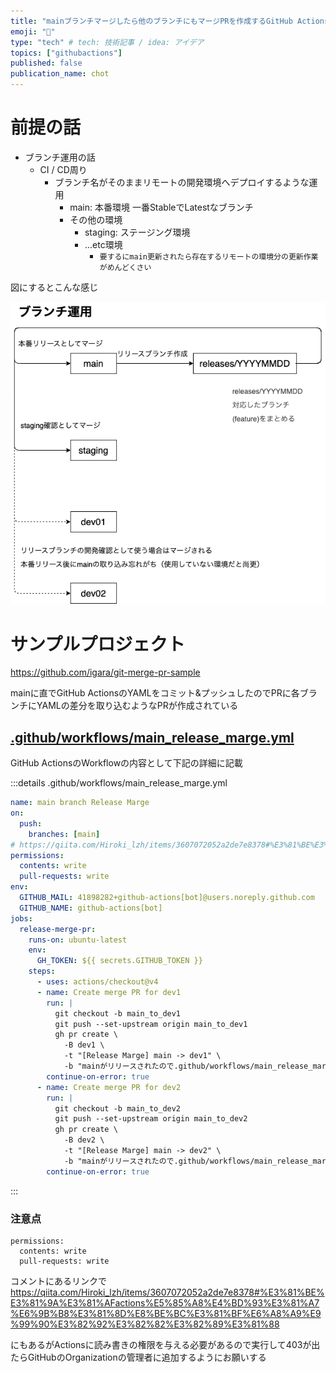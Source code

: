 ```yaml
---
title: "mainブランチマージしたら他のブランチにもマージPRを作成するGitHub Actions"
emoji: "🌲"
type: "tech" # tech: 技術記事 / idea: アイデア
topics: ["githubactions"]
published: false
publication_name: chot
---
```


# 前提の話

- ブランチ運用の話
  - CI / CD周り
    - ブランチ名がそのままリモートの開発環境へデプロイするような運用
      - main: 本番環境 一番StableでLatestなブランチ
      - その他の環境
        - staging: ステージング環境
        - ...etc環境
          - `要するにmain更新されたら存在するリモートの環境分の更新作業がめんどくさい`

図にするとこんな感じ

![ブランチ運用](/images/main_release_marge/branch.drawio.png)

# サンプルプロジェクト

https://github.com/igara/git-merge-pr-sample

mainに直でGitHub ActionsのYAMLをコミット&プッシュしたのでPRに各ブランチにYAMLの差分を取り込むようなPRが作成されている

## [.github/workflows/main_release_marge.yml](https://github.com/igara/git-merge-pr-sample/blob/main/.github/workflows/main_release_marge.yml)

GitHub ActionsのWorkflowの内容として下記の詳細に記載

:::details .github/workflows/main_release_marge.yml

```yaml
name: main branch Release Marge
on:
  push:
    branches: [main]
# https://qiita.com/Hiroki_lzh/items/3607072052a2de7e8378#%E3%81%BE%E3%81%9A%E3%81%AFactions%E5%85%A8%E4%BD%93%E3%81%A7%E6%9B%B8%E3%81%8D%E8%BE%BC%E3%81%BF%E6%A8%A9%E9%99%90%E3%82%92%E3%82%82%E3%82%89%E3%81%88
permissions:
  contents: write
  pull-requests: write
env:
  GITHUB_MAIL: 41898282+github-actions[bot]@users.noreply.github.com
  GITHUB_NAME: github-actions[bot]
jobs:
  release-merge-pr:
    runs-on: ubuntu-latest
    env:
      GH_TOKEN: ${{ secrets.GITHUB_TOKEN }}
    steps:
      - uses: actions/checkout@v4
      - name: Create merge PR for dev1
        run: |
          git checkout -b main_to_dev1
          git push --set-upstream origin main_to_dev1
          gh pr create \
            -B dev1 \
            -t "[Release Marge] main -> dev1" \
            -b "mainがリリースされたので.github/workflows/main_release_marge.yml経由にマージのPRが作成されました"
        continue-on-error: true
      - name: Create merge PR for dev2
        run: |
          git checkout -b main_to_dev2
          git push --set-upstream origin main_to_dev2
          gh pr create \
            -B dev2 \
            -t "[Release Marge] main -> dev2" \
            -b "mainがリリースされたので.github/workflows/main_release_marge.yml経由にマージのPRが作成されました"
        continue-on-error: true
```

:::

### 注意点

```
permissions:
  contents: write
  pull-requests: write
```

コメントにあるリンクで
https://qiita.com/Hiroki_lzh/items/3607072052a2de7e8378#%E3%81%BE%E3%81%9A%E3%81%AFactions%E5%85%A8%E4%BD%93%E3%81%A7%E6%9B%B8%E3%81%8D%E8%BE%BC%E3%81%BF%E6%A8%A9%E9%99%90%E3%82%92%E3%82%82%E3%82%89%E3%81%88

にもあるがActionsに読み書きの権限を与える必要があるので実行して403が出たらGitHubのOrganizationの管理者に追加するようにお願いする
